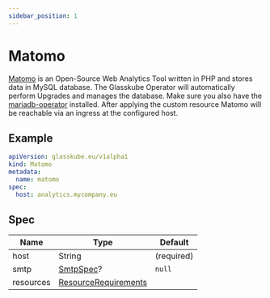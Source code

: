 ```yaml
---
sidebar_position: 1
---
```


# Matomo

[Matomo](https://github.com/matomo-org/matomo) is an Open-Source Web Analytics Tool written in PHP and stores data in
MySQL database. The Glasskube Operator will automatically perform Upgrades and manages the database. Make sure you also
have the [mariadb-operator](https://github.com/mariadb-operator/mariadb-operator) installed. After applying the custom
resource Matomo will be reachable via an ingress at the configured host.

## Example

```yaml title=matomo.yaml
apiVersion: glasskube.eu/v1alpha1
kind: Matomo
metadata:
  name: matomo
spec:
  host: analytics.mycompany.eu
```

## Spec

| Name      | Type                                                                                                   | Default    |
|-----------|--------------------------------------------------------------------------------------------------------|------------|
| host      | String                                                                                                 | (required) |
| smtp      | [SmtpSpec](common/smtp)?                                                                               | `null`     |
| resources | [ResourceRequirements](https://kubernetes.io/docs/concepts/configuration/manage-resources-containers/) |            |